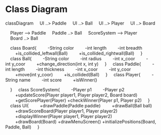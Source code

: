 # Class Diagram

classDiagram
    UI ..> Paddle
    UI ..> Ball
    UI ..> Player
    UI ..> Board

    Player --> Paddle
    Paddle ..> Ball
    ScoreSystem --> Player
    Board ..> Ball

    class Board{
        -String color
        -int length
        -int breadth
        +is_collided_leftwall(Ball)
        +is_collided_rightwall(Ball)
    }
    class Ball{
        -String color
        -int radius
        -int x_coor
        -int y_coor
        +change_direction(int x, int y)
    }
    class Paddle{
        -int length
        -int thickness
        -int x_coor
        -int y_coor
        +move(int y_coor)
        +is_collided(Ball)
    }
    class Player{
        -String name
        -int score
        +isWinner()

    }
    class ScoreSystem{
        -Player p1
        -Player p2
        +updateScore(Player player1, Player player2, Board board)
        +getScorePlayer(Player)
        +checkWinner(Player p1, Player p2)
    }
    class UI{
        +drawPaddle(Paddle paddle)
        +drawBall(Ball ball)
        +drawScoreBoard(Player player1, Player player2)
        +displayWinner(Player player1, Player player2)
        +drawBoard(Board)
        +drawMenuScreen()
        +initializePositions(Board, Paddle, Ball)
    }

                    

